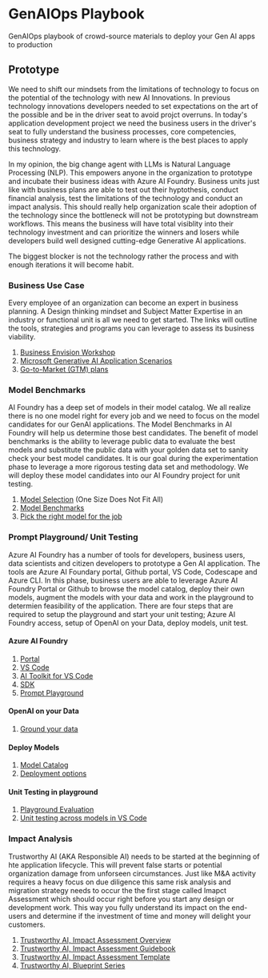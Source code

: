 # GenAIOps Playbook
GenAIOps playbook of crowd-source materials to deploy your Gen AI apps to production

## Prototype
We need to shift our mindsets from the limitations of technology to focus on the potential of the technology with new AI Innovations.  In previous technology innovations developers needed to set expectations on the art of the possible and be in the driver seat to avoid projct overruns.  In today's application development project we need the business users in the driver's seat to fully understand the business processes, core competencies, business strategy and industry to learn where is the best places to apply this technology.  

In my opinion, the big change agent with LLMs is Natural Language Processing (NLP).  This empowers anyone in the organization to prototype and incubate their business ideas with Azure AI Foundry.  Business units just like with business plans are able to test out their hyptothesis, conduct financial analysis, test the limitations of the technology and conduct an impact analysis.  This should really help organization scale their adoption of the technology since the bottleneck will not be prototyping but downstream workflows.  This means the business will have total visiblity into their technology investment and can prioritize the winners and losers while developers build well designed cutting-edge Generative AI applications.

The biggest blocker is not the technology rather the process and with enough iterations it will become habit.

### Business Use Case

Every employee of an organization can become an expert in business planning.  A Design thinking mindset and Subject Matter Expertise in an industry or functional unit is all we need to get started.  The links will outline the tools, strategies and programs you can leverage to assess its business viability.



1. [Business Envision Workshop](https://learn.microsoft.com/en-us/microsoft-cloud/dev/copilot/isv/Business-Envisioning)
2. [Microsoft Generative AI Application Scenarios](https://learn.microsoft.com/en-us/microsoft-cloud/dev/copilot/isv/isv-extensibility-story?ns-enrollment-type=Collection&ns-enrollment-id=penzt16genw8jx)
3. [Go-to-Market (GTM) plans](https://learn.microsoft.com/en-us/microsoft-cloud/dev/copilot/isv/commercialization)


### Model Benchmarks
AI Foundry has a deep set of models in their model catalog.  We all realize there is no one model right for every job and we need to focus on the model candidates for our GenAI applications.  The Model Benchmarks in AI Foundry will help us determine those best candidates.  The benefit of model benchmarks is the ability to leverage public data to evaluate the best models and substitute the public data with your golden data set to sanity check your best model candidates.  It is our goal during the experimentation phase to leverage a more rigorous testing data set and methodology.  We will deploy these model candidates into our AI Foundry project for unit testing.

1. [Model Selection](https://techcommunity.microsoft.com/blog/aiplatformblog/the-future-of-ai-is-model-choice---from-structured-process-to-seamless-platform/4284091) (One Size Does Not Fit All)
2. [Model Benchmarks](https://techcommunity.microsoft.com/blog/aiplatformblog/compare-and-select-models-with-new-benchmarking-tools-in-azure-ai-foundry/4292308)
3. [Pick the right model for the job](https://developer.microsoft.com/en-us/reactor/events/23433/)

### Prompt Playground/ Unit Testing
Azure AI Foundry has a number of tools for developers, business users, data scientists and citizen developers to prototype a Gen AI application.  The tools are Azure AI Foundary portal, Github portal, VS Code, Codescape and Azure CLI.  In this phase, business users are able to leverage Azure AI Foundry Portal or Github to browse the model catalog, deploy their own models, augment the models with your data and work in the playground to determien feasibility of the application.  There are four steps that are required to setup the playground and start your unit testing; Azure AI Foundry access, setup of OpenAI on your Data, deploy models, unit test.

#### Azure AI Foundry
1. [Portal](https://learn.microsoft.com/en-us/azure/ai-studio/concepts/architecture)
2. [VS Code](https://learn.microsoft.com/en-us/azure/ai-studio/how-to/develop/vscode)
3. [AI Toolkit for VS Code](https://techcommunity.microsoft.com/blog/azuredevcommunityblog/ai-toolkit-for-visual-studio-code-october-2024-update-highlights/4298718)
4. [SDK](https://techcommunity.microsoft.com/blog/aiplatformblog/ignite-2024-announcing-the-azure-ai-foundry-sdk/4295862)
5. [Prompt Playground](https://learn.microsoft.com/en-us/azure/ai-services/openai/use-your-data-quickstart?tabs=keyless%2Cjavascript-keyless%2Ctypescript-keyless%2Cpython-new&pivots=ai-foundry-portal#chat-playground)

#### OpenAI on your Data
1. [Ground your data](https://techcommunity.microsoft.com/blog/azure-ai-services-blog/on-your-data-is-now-generally-available-in-azure-openai-service/4059514)


#### Deploy Models
1. [Model Catalog](https://learn.microsoft.com/en-us/azure/machine-learning/concept-model-catalog?view=azureml-api-2)
2. [Deployment options](https://learn.microsoft.com/en-us/azure/ai-studio/concepts/deployments-overview#deploying-models)

#### Unit Testing in playground
1. [Playground Evaluation](https://learn.microsoft.com/en-us/azure/ai-studio/how-to/evaluate-prompts-playground)
2. [Unit testing across models in VS Code](https://github.com/Azure-Samples/azureai-samples/blob/main/scenarios/evaluate/Supported_Evaluation_Targets/Evaluate_Base_Model_Endpoint/Evaluate_Base_Model_Endpoint.ipynb)


### Impact Analysis
Trustworthy AI (AKA Responsible AI) needs to be started at the beginning of hte application lifecycle.  This will prevent false starts or potential organization damage from unforseen circumstances.  Just like M&A activity requires a heavy focus on due diligence this same risk analysis and migration strategy needs to occur the the first stage called Imapct Assessment which should occur right before you start any design or development work.  This way you fully understand its impact on the end-users and determine if the investment of time and money will delight your customers.

1. [Trustworthy AI, Impact Assessment Overview](https://medium.com/data-science-at-microsoft/responsible-ai-in-action-part-2-complete-an-impact-assessment-9b792409e8dbv)
2. [Trustworthy AI, Impact Assessment Guidebook](https://blogs.microsoft.com/wp-content/uploads/prod/sites/5/2022/06/Microsoft-RAI-Impact-Assessment-Guide.pdf)
3. [Trustworthy AI, Impact Assessment Template](https://blogs.microsoft.com/wp-content/uploads/prod/sites/5/2022/06/Microsoft-RAI-Impact-Assessment-Template.pdf)
4. [Trustworthy AI, Blueprint Series](https://www.youtube.com/watch?v=cXmybztbvAM)